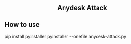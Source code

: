 <h2 align=center><b>Anydesk Attack</b></h2>

## How to use
pip install pyinstaller
pyinstaller --onefile anydesk-attack.py
